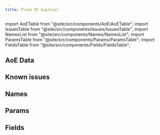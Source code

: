 ```yaml
---
title: Flute Of Ezpitzal
---
```


import AoETable from "@site/src/components/AoE/AoETable"; 
import IssuesTable from "@site/src/components/Issues/IssuesTable"; 
import NamesList from "@site/src/components/Names/NamesList"; 
import ParamsTable from "@site/src/components/Params/ParamsTable"; 
import FieldsTable from "@site/src/components/Fields/FieldsTable";

## AoE Data

<AoETable item_key="fluteofezpitzal" data_src="weapon" />

## Known issues

<IssuesTable item_key="fluteofezpitzal" data_src="weapon" />

## Names

<NamesList item_key="fluteofezpitzal" data_src="weapon" />

## Params

<ParamsTable item_key="fluteofezpitzal" data_src="weapon" />

## Fields

<FieldsTable item_key="fluteofezpitzal" data_src="weapon" />
